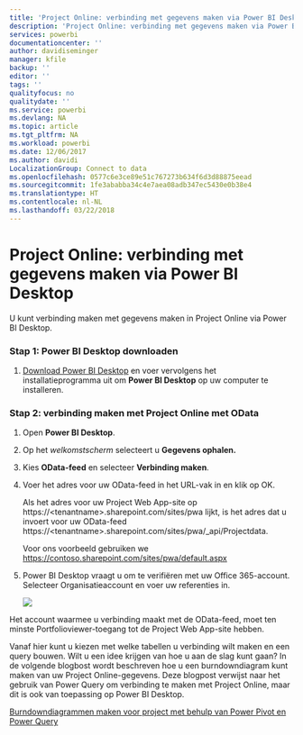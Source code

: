 ```yaml
---
title: 'Project Online: verbinding met gegevens maken via Power BI Desktop'
description: 'Project Online: verbinding met gegevens maken via Power BI Desktop'
services: powerbi
documentationcenter: ''
author: davidiseminger
manager: kfile
backup: ''
editor: ''
tags: ''
qualityfocus: no
qualitydate: ''
ms.service: powerbi
ms.devlang: NA
ms.topic: article
ms.tgt_pltfrm: NA
ms.workload: powerbi
ms.date: 12/06/2017
ms.author: davidi
LocalizationGroup: Connect to data
ms.openlocfilehash: 0577c6e3ce89e51c767273b634f6d3d88875eead
ms.sourcegitcommit: 1fe3ababba34c4e7aea08adb347ec5430e0b38e4
ms.translationtype: HT
ms.contentlocale: nl-NL
ms.lasthandoff: 03/22/2018
---
```

# <a name="project-online-connect-to-data-through-power-bi-desktop"></a>Project Online: verbinding met gegevens maken via Power BI Desktop
U kunt verbinding maken met gegevens maken in Project Online via Power BI Desktop.

### <a name="step-1-download-power-bi-desktop"></a>Stap 1: Power BI Desktop downloaden
1. [Download Power BI Desktop](http://go.microsoft.com/fwlink/?LinkID=521662) en voer vervolgens het installatieprogramma uit om **Power BI Desktop** op uw computer te installeren.

### <a name="step-2-connect-to-project-online-with-odata"></a>Stap 2: verbinding maken met Project Online met OData
1. Open **Power BI Desktop**.
2. Op het *welkomstscherm* selecteert u **Gegevens ophalen.**
3. Kies **OData-feed** en selecteer **Verbinding maken**.
4. Voer het adres voor uw OData-feed in het URL-vak in en klik op OK.
   
   Als het adres voor uw Project Web App-site op https://\<tenantname\>.sharepoint.com/sites/pwa lijkt, is het adres dat u invoert voor uw OData-feed https://\<tenantname\>.sharepoint.com/sites/pwa/\_api/Projectdata.
   
   Voor ons voorbeeld gebruiken we https://contoso.sharepoint.com/sites/pwa/default.aspx
5. Power BI Desktop vraagt u om te verifiëren met uw Office 365-account. Selecteer Organisatieaccount en voer uw referenties in.
   
   ![](media/desktop-project-online-connect-to-data/image.png)

Het account waarmee u verbinding maakt met de OData-feed, moet ten minste Portfolioviewer-toegang tot de Project Web App-site hebben. 

Vanaf hier kunt u kiezen met welke tabellen u verbinding wilt maken en een query bouwen.  Wilt u een idee krijgen van hoe u aan de slag kunt gaan?  In de volgende blogbost wordt beschreven hoe u een burndowndiagram kunt maken van uw Project Online-gegevens.  Deze blogpost verwijst naar het gebruik van Power Query om verbinding te maken met Project Online, maar dit is ook van toepassing op Power BI Desktop.

[Burndowndiagrammen maken voor project met behulp van Power Pivot en Power Query](http://blogs.office.com/2014/03/24/creating-burndown-charts-for-project-using-power-pivot-and-power-query/)

